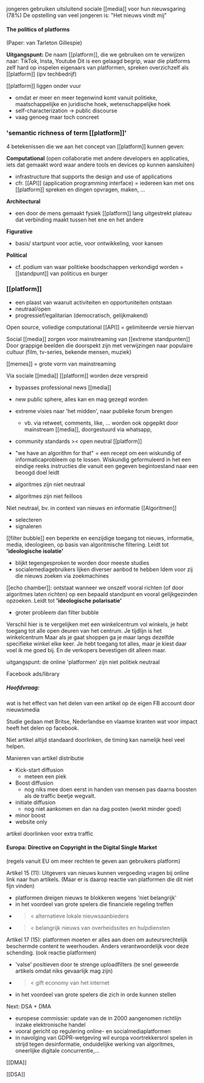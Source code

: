 
jongeren gebruiken uitsluitend sociale [[media]] voor hun nieuwsgaring (78%)
De opstelling van veel jongeren is: "Het nieuws vindt mij"

#### The politics of platforms
(Paper: van Tarleton Gillespie)

**Uitgangspunt:**
De naam [[platform]], die we gebruiken om te verwijzen naar: TikTok, Insta, Youtube
Dit is een gelaagd begrip, waar die platforms zelf hard op inspelen
eigenaars van platformen, spreken overzichzelf als [[platform]] (ipv techbedrijf)

[[platform]] liggen onder vuur
- omdat er meer en meer tegenwind komt vanuit politieke, maatschappelijke en juridische hoek, wetenschappelijke hoek
- self-characterization -> public discourse
- vaag genoeg maar toch concreet

### 'semantic richness of term [[platform]]'
4 betekenissen die we aan het concept van [[platform]] kunnen geven:

**Computational** (open collaboratie met andere developers en applicaties, iets dat gemaakt word waar andere tools en devices op kunnen aansluiten)
- infrastructure that supports the design and use of applications
- cfr. [[API]] (application programming interface) = iedereen kan met ons [[platform]] spreken en dingen opvragen, maken, ...

**Architectural**
- een door de mens gemaakt fysiek [[platform]] lang uitgestrekt plateau dat verbinding maakt tussen het ene en het andere

**Figurative**
- basis/ startpunt voor actie, voor ontwikkeling, voor kansen

**Political**
- cf. podium van waar politieke boodschappen verkondigd worden = [[standpunt]] van politicus en burger

### [[platform]]
- een plaast van waaruit activiteiten en opportuniteiten ontstaan
- neutraal/open
- progressief/egalitarian (democratisch, gelijkmakend)


Open source, volledige computational
[[API]] = gelimiteerde versie hiervan

Social [[media]] zorgen voor mainstreaming van [[extreme standpunten]]
Door grappige beelden die doorspekt zijn met verwijzingen naar populaire cultuur (film, tv-series, bekende mensen, muziek)

[[memes]] = grote vorm van mainstreaming

Via sociale [[media]] [[platform]] worden deze verspreid
- bypasses professional news [[media]]
- new public sphere, alles kan en mag gezegd worden
- extreme visies naar 'het midden', naar publieke forum brengen
	- vb. via retweet, comments, like, ... worden ook opgepikt door mainstream [[media]], doorgestuurd via whatsapp,
- community standards >< open neutral [[platform]]
- "we have an algorithm for that"
	= een recept om een wiskundig of informaticaprobleem op te lossen. Wiskundig geformuleerd in het een eindige reeks instructies die vanuit een gegeven begintoestand naar een beoogd doel leidt

- algoritmes zijn niet neutraal
- algoritmes zijn niet feilloos

Niet neutraal, bv. in context van nieuws en informatie
[[Algoritmen]]
- selecteren
- signaleren

[[filter bubble]] een beperkte en eenzijdige toegang tot nieuws, informatie, media, ideologieen, op basis van algoritmische filtering. Leidt tot **'ideologische isolatie'**
- blijkt tegengesproken te worden door meeste studies
- socialemediagebruikers lijken diverser aanbod te hebben Idem voor zij die nieuws zoeken via zoekmachines

[[echo chamber]]: ontstaat wanneer we onszelf vooral richten (of door algoritmes laten richten) op een bepaald standpunt en vooral gelijkgezinden opzoeken. Leidt tot **'ideologische polarisatie'**
- groter probleem dan filter bubble

Verschil hier is te vergelijken met een winkelcentrum vol winkels, je hebt toegang tot alle open deuren van het centrum. Je tijdlijn is het winkelcentrum
Maar als je gaat shoppen ga je maar langs dezelfde specifieke winkel elke keer.
Je hebt toegang tot alles, maar je kiest daar voel ik me goed bij. En de verkopers bevestigen dit alleen maar.


uitgangspunt: de online 'platformen' zijn niet politiek neutraal


Facebook ads/library

##### Hoofdvraag:
wat is het effect van het delen van een artikel op de eigen FB account door nieuwsmedia

Studie gedaan met Britse, Nederlandse en vlaamse kranten
wat voor impact heeft het delen op facebook.

Niet artikel altijd standaard doorlinken, de timing kan namelijk heel veel helpen.

Manieren van artikel distributie
- Kick-start diffusion 
	- meteen een piek
- Boost diffusion
	- nog niks mee doen eerst in handen van mensen pas daarna boosten als de traffic beetje wegvalt.
- initiate diffusion
	- nog niet aankomen en dan na dag posten (werkt minder goed)
- minor boost
- website only


artikel doorlinken voor extra traffic

#### Europa: Directive on Copyright in the Digital Single Market
(regels vanuit EU om meer rechten te geven aan gebruikers platform)

Artikel 15 (11): Uitgevers van nieuws kunnen vergoeding vragen bij online link naar hun artikels.
(Maar er is daarop reactie van platformen die dit niet fijn vinden)
- platformen dreigen nieuws te blokkeren wegens 'niet belangrijk'
- in het voordeel van grote spelers die financiele regeling treffen
- >< alternatieve lokale nieuwsaanbieders
- >< belangrijk nieuws van overheidssites en hulpdiensten

Artikel 17 (15): platformen moeten er alles aan doen om auteursrechtelijk beschermde content te weerhouden. Anders verantwoordelijk voor deze schending.
(ook reactie platformen)
- 'valse' positieven door te strenge uploadfilters (te snel geweerde artikels omdat niks gevaarlijk mag zijn)
- >< gift economy van het internet
- in het voordeel van grote spelers die zich in orde kunnen stellen

Next: DSA + DMA
- europese commissie: update van de in 2000 aangenomen richtlijn inzake elektronische handel
- vooral gericht op regulering online- en socialmediaplatformen
- in navolging van GDPR-wetgeving wil europa voortrekkersrol spelen in strijd tegen desinformatie, onduidelijke werking van algoritmes, oneerlijke digitale concurrentie,...

[[DMA]]

[[DSA]]














